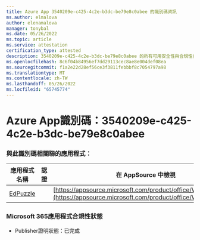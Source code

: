 ```yaml
---
title: Azure App 3540209e-c425-4c2e-b3dc-be79e8c0abee 的識別碼資訊
ms.author: elmalova
author: elenamalova
manager: tonybal
ms.date: 05/26/2022
ms.topic: article
ms.service: attestation
certification_type: attested
description: 3540209e-c425-4c2e-b3dc-be79e8c0abee 的所有可用安全性與合規性資訊。
ms.openlocfilehash: 8c6f04b84956ef7dd29113cec8ae8e004def08ea
ms.sourcegitcommit: f1a2e22d28ef56ce3f3811febbbf8c7054797a98
ms.translationtype: MT
ms.contentlocale: zh-TW
ms.lasthandoff: 05/26/2022
ms.locfileid: "65745774"
---
```

# <a name="azure-app-id-3540209e-c425-4c2e-b3dc-be79e8c0abee"></a>Azure App識別碼：3540209e-c425-4c2e-b3dc-be79e8c0abee


### <a name="apps-associated-with-this-id"></a>與此識別碼相關聯的應用程式：
| **應用程式名稱** | **認證** | **在 AppSource 中檢視** |
|--------------|---------------|-----------------------|
| [EdPuzzle](../forward/WA200003736.md) |  | [https://appsource.microsoft.com/product/office/WA200003736](https://appsource.microsoft.com/product/office/WA200003736) |

### <a name="microsoft-365-app-compliance-status"></a>Microsoft 365應用程式合規性狀態
- Publisher證明狀態：已完成
